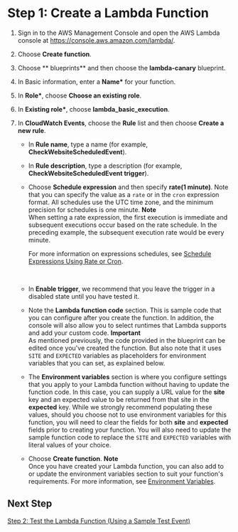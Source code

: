 # Step 1: Create a Lambda Function<a name="tutorial-scheduled-events-create-function"></a>

1. Sign in to the AWS Management Console and open the AWS Lambda console at [https://console\.aws\.amazon\.com/lambda/](https://console.aws.amazon.com/lambda/)\.

1. Choose **Create function**\.

1. Choose ** blueprints** and then choose the **lambda\-canary** blueprint\.

1. In Basic information, enter a **Name\*** for your function\.

1. In **Role\***, choose **Choose an existing role**\.

1. In **Existing role\***, choose **lambda\_basic\_execution**\.

1. In **CloudWatch Events**, choose the **Rule** list and then choose **Create a new rule**\.
   + In **Rule name**, type a name \(for example, **CheckWebsiteScheduledEvent**\)\.
   + In **Rule description**, type a description \(for example, **CheckWebsiteScheduledEvent trigger**\)\.
   + Choose **Schedule expression** and then specify **rate\(1 minute\)**\. Note that you can specify the value as a `rate` or in the `cron` expression format\. All schedules use the UTC time zone, and the minimum precision for schedules is one minute\.
**Note**  
When setting a rate expression, the first execution is immediate and subsequent executions occur based on the rate schedule\. In the preceding example, the subsequent execution rate would be every minute\.

     For more information on expressions schedules, see [Schedule Expressions Using Rate or Cron](tutorial-scheduled-events-schedule-expressions.md)\.

      
   + In **Enable trigger**, we recommend that you leave the trigger in a disabled state until you have tested it\. 
   + Note the **Lambda function code** section\. This is sample code that you can configure after you create the function\. In addition, the console will also allow you to select runtimes that Lambda supports and add your custom code\.
**Important**  
As mentioned previously, the code provided in the blueprint can be edited once you've created the function\. But also note that it uses `SITE` and `EXPECTED` variables as placeholders for environment variables that you can set, as explained below\.
   + The **Environment variables** section is where you configure settings that you apply to your Lambda function without having to update the function code\. In this case, you can supply a URL value for the **site** key and an expected value to be returned from that site in the **expected** key\. While we strongly recommend populating these values, should you choose not to use environment variables for this function, you will need to clear the **<enter value here>** fields for both **site** and **expected** fields prior to creating your function\. You will also need to update the sample function code to replace the `SITE` and `EXPECTED` variables with literal values of your choice\.
   + Choose **Create function**\. 
**Note**  
Once you have created your Lambda function, you can also add to or update the environment variables section to suit your function's requirements\. For more information, see [Environment Variables](env_variables.md)\.

## Next Step<a name="wt-scheduledevents1-next-step"></a>

[Step 2: Test the Lambda Function \(Using a Sample Test Event\)](tutorial-scheduled-events-test-function.md)